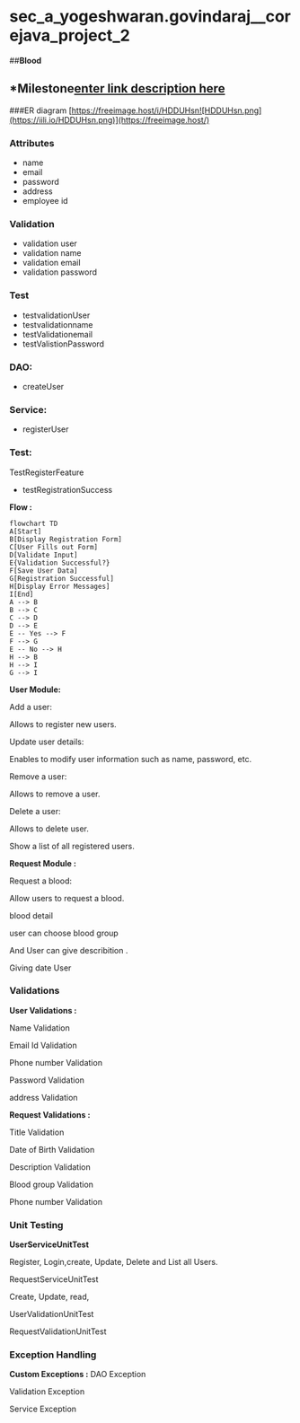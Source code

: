 # sec_a_yogeshwaran.govindaraj__corejava_project_2
##**Blood**

## *Milestone[enter link description here](https://github.com/fssa-batch3/sec_a_yogeshwaran.govindaraj__corejava_project_2/milestones)

###ER diagram [https://freeimage.host/i/HDDUHsn![HDDUHsn.png](https://iili.io/HDDUHsn.png)](https://freeimage.host/)

### Attributes

-   name
-   email
-   password
-   address
-   employee id

### Validation

-   validation user
-   validation name
-   validation email
-   validation password

### Test

-   testvalidationUser
-   testvalidationname
-   testValidationemail
-   testValistionPassword

### DAO:

-   createUser

### Service:

-   registerUser

### Test:

TestRegisterFeature

-   testRegistrationSuccess

**Flow :**
```mermaid  
flowchart TD
A[Start]  
B[Display Registration Form]  
C[User Fills out Form]  
D[Validate Input]  
E{Validation Successful?}  
F[Save User Data]  
G[Registration Successful]  
H[Display Error Messages]  
I[End]  
A --> B  
B --> C  
C --> D  
D --> E  
E -- Yes --> F  
F --> G  
E -- No --> H  
H --> B  
H --> I  
G --> I  
```
**User Module:**

Add a user:

Allows to register new users.

Update user details:

Enables to modify user information such as name, password, etc.

Remove a user:

Allows to remove a user.

Delete a user:

Allows to delete user.

Show a list of all registered users.



**Request Module :**

Request a blood:

Allow users to request a blood.

blood detail 

user can choose blood group 

And User can give describition .

Giving date User 

### Validations
**User Validations :**

Name Validation

Email Id Validation

Phone number Validation

Password Validation

address Validation



**Request Validations :**

Title Validation

Date of Birth Validation

Description Validation

Blood group Validation

Phone number Validation



### Unit Testing
**UserServiceUnitTest**

Register, Login,create, Update, Delete and List all Users.

RequestServiceUnitTest

Create, Update, read,

UserValidationUnitTest

RequestValidationUnitTest



### Exception Handling
**Custom Exceptions :**
DAO Exception

Validation Exception

Service Exception
